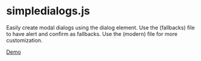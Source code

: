 # simpledialogs.js
Easily create modal dialogs using the dialog element. Use the (fallbacks) file to have alert and confirm as fallbacks. Use the (modern) file for more customization.

<a href="https://6d52abe77f4525a6f483d5175ed2c0817bb694f6.googledrive.com/host/0B9_ds1FPyRuZTWJSZEEyenJhNXc/demo.html" target="blank">Demo</a>
